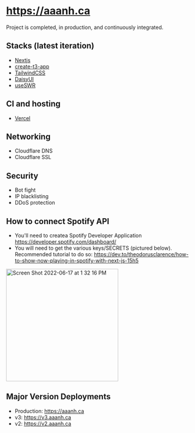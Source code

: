 # <https://aaanh.ca>

Project is completed, in production, and continuously integrated.

## Stacks (latest iteration)

-   [Nextjs](https://nextjs.org)
-   [create-t3-app](https://github.com/t3-oss/create-t3-app)
-   [TailwindCSS](https://tailwindcss.com)
-   [DaisyUI](https://daisyui.com)
-   [useSWR](https://swr.vercel.app/)

## CI and hosting

-   [Vercel](https://vercel.com)

## Networking

-   Cloudflare DNS
-   Cloudflare SSL

## Security

-   Bot fight
-   IP blacklisting
-   DDoS protection

## How to connect Spotify API

-   You'll need to createa Spotify Developer Application <https://developer.spotify.com/dashboard/>
-   You will need to get the various keys/SECRETS (pictured below). Recommended tutorial to do so: <https://dev.to/theodorusclarence/how-to-show-now-playing-in-spotify-with-next-js-15h5>

<img width="304" alt="Screen Shot 2022-06-17 at 1 32 16 PM" src="https://user-images.githubusercontent.com/37283437/174349215-4c23ba9e-8dde-46c6-a079-b30fa4434f88.png">

## Major Version Deployments

- Production: https://aaanh.ca
- v3: https://v3.aaanh.ca
- v2: https://v2.aaanh.ca
